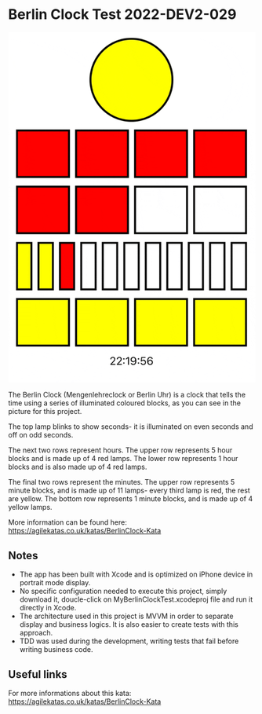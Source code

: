 # Berlin Clock Test 2022-DEV2-029

![Alt Text](BerlinClock.gif)

The Berlin Clock (Mengenlehreclock or Berlin Uhr) is a clock that tells the time using a series of illuminated coloured blocks, as you can see in the picture for this project.

The top lamp blinks to show seconds- it is illuminated on even seconds and off on odd seconds.

The next two rows represent hours. The upper row represents 5 hour blocks and is made up of 4 red lamps. The lower row represents 1 hour blocks and is also made up of 4 red lamps.

The final two rows represent the minutes. The upper row represents 5 minute blocks, and is made up of 11 lamps- every third lamp is red, the rest are yellow. The bottom row represents 1 minute blocks, and is made up of 4 yellow lamps.

More information can be found here: https://agilekatas.co.uk/katas/BerlinClock-Kata


## Notes

- The app has been built with Xcode and is optimized on iPhone device in portrait mode display.
- No specific configuration needed to execute this project, simply download it, doucle-click on MyBerlinClockTest.xcodeproj file and run it directly in Xcode.
- The architecture used in this project is MVVM in order to separate display and business logics. It is also easier to create tests with this approach.
- TDD was used during the development, writing tests that fail before writing business code.


## Useful links

For more informations about this kata: https://agilekatas.co.uk/katas/BerlinClock-Kata
